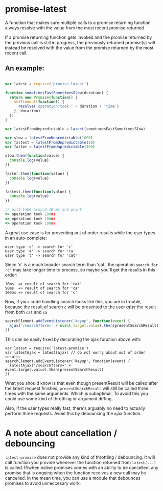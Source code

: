 # promise-latest

A function that makes sure multiple calls to a promise returning function always resolve with the value from the most recent promise returned

If a promise returning function gets invoked and the promise returned by the previous call is still in progress, the  previously returned promise(s) will instead be resolved with the value from the promise returned by the most recent call.

## An example:
 
```js

var latest = require('promise-latest')

function sometimesFastSometimesSlow(duration) {
  return new Promise(function() {
    setTimeout(function() {
      resolve('operation took ' + duration + 'time')
    }, duration)
  })
}

var latestFromUnpredictable = latest(sometimesFastSometimesSlow) 

var slow = latestFromUnpredictable(1000)
var fastest = latestFromUnpredictable(10)
var faster = latestFromUnpredictable(100)

slow.then(function(value) {
  console.log(value)
})

faster.then(function(value) {
  console.log(value)
})

fastest.then(function(value) {
  console.log(value)
})

// Will take around 10 ms and print
=> operation took 100ms
=> operation took 100ms
=> operation took 100ms

```

A great use case is for preventing out of order results while the user types in an auto-complete:

    user type 'c' -> search for 'c'
    user type 'a' -> search for 'ca'
    user type 't' -> search for 'cat'

Since 'c' is a much broader search term than 'cat', the operation `search for 'c'` may take longer time to process, so maybe you'll get the results in this order:

    10ms  => result of search for 'cat'
    50ms  => result of search for 'ca'
    100ms => result of search for 'c'

Now, if your code handling search looks like this, you are in trouble, because the result of search `c` will be presented
to the user *after* the result from both `cat` and `ca`

```js
searchElement.addEventListener('keyup', function(event) {
  ajax('/search?term=' + event.target.value).then(presentSearchResult)
})
```

This can be easily fixed by decorating the ajax function above with:
```
var latest = require('latest-promise')
var latestAjax = latest(ajax) // do not worry about out of order results
searchElement.addEventListener('keyup', function(event) {
  latestAjax('/search?term=' + event.target.value).then(presentSearchResult)
})
```

What you should know is that even though presentResult will be called after the latest request finishes, `presentSearchResult`
will still be called three times with the same arguments. Which is suboptimal. To avoid this you could use some kind of
throttling or argument diffing.

Also, if the user types really fast, there's arguably no need to actually perform three requests. Avoid this
by debouncing the ajax function.

# A note about cancellation / debouncing

`latest-promise` does not provide any kind of throttling / debouncing. It will call function you provide whenever 
the function returned from `latest(...)` is called. If/when native promises comes with an ability to be cancelled, 
any promise that is ongoing when the function receives a new call may be cancelled. In the mean time, you can use a
module that debounces promises to avoid unneccesary work.
